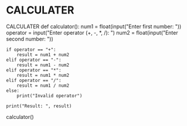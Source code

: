 # CALCULATER
CALCULATER
def calculator():
    num1 = float(input("Enter first number: "))
    operator = input("Enter operator (+, -, *, /): ")
    num2 = float(input("Enter second number: "))

    if operator == "+":
        result = num1 + num2
    elif operator == "-":
        result = num1 - num2
    elif operator == "*":
        result = num1 * num2
    elif operator == "/":
        result = num1 / num2
    else:
        print("Invalid operator")

    print("Result: ", result)

calculator()

